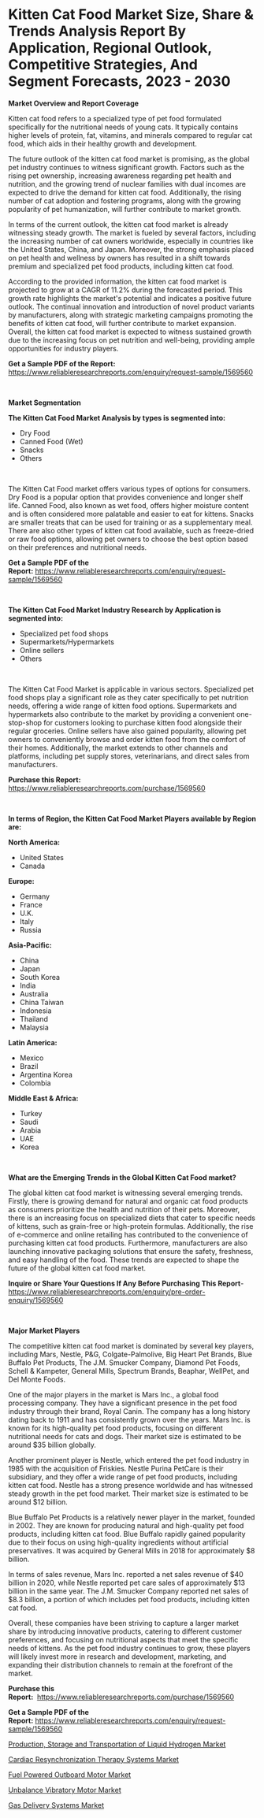<p><h1>Kitten Cat Food Market Size, Share & Trends Analysis Report By Application, Regional Outlook, Competitive Strategies, And Segment Forecasts, 2023 - 2030</h1></p><p><strong>Market Overview and Report Coverage</strong></p>
<p><p>Kitten cat food refers to a specialized type of pet food formulated specifically for the nutritional needs of young cats. It typically contains higher levels of protein, fat, vitamins, and minerals compared to regular cat food, which aids in their healthy growth and development.</p><p>The future outlook of the kitten cat food market is promising, as the global pet industry continues to witness significant growth. Factors such as the rising pet ownership, increasing awareness regarding pet health and nutrition, and the growing trend of nuclear families with dual incomes are expected to drive the demand for kitten cat food. Additionally, the rising number of cat adoption and fostering programs, along with the growing popularity of pet humanization, will further contribute to market growth.</p><p>In terms of the current outlook, the kitten cat food market is already witnessing steady growth. The market is fueled by several factors, including the increasing number of cat owners worldwide, especially in countries like the United States, China, and Japan. Moreover, the strong emphasis placed on pet health and wellness by owners has resulted in a shift towards premium and specialized pet food products, including kitten cat food.</p><p>According to the provided information, the kitten cat food market is projected to grow at a CAGR of 11.2% during the forecasted period. This growth rate highlights the market's potential and indicates a positive future outlook. The continual innovation and introduction of novel product variants by manufacturers, along with strategic marketing campaigns promoting the benefits of kitten cat food, will further contribute to market expansion. Overall, the kitten cat food market is expected to witness sustained growth due to the increasing focus on pet nutrition and well-being, providing ample opportunities for industry players.</p></p>
<p><strong>Get a Sample PDF of the Report:</strong> <a href="https://www.reliableresearchreports.com/enquiry/request-sample/1569560">https://www.reliableresearchreports.com/enquiry/request-sample/1569560</a></p>
<p>&nbsp;</p>
<p><strong>Market Segmentation</strong></p>
<p><strong>The Kitten Cat Food Market Analysis by types is segmented into:</strong></p>
<p><ul><li>Dry Food</li><li>Canned Food (Wet)</li><li>Snacks</li><li>Others</li></ul></p>
<p>&nbsp;</p>
<p><p>The Kitten Cat Food market offers various types of options for consumers. Dry Food is a popular option that provides convenience and longer shelf life. Canned Food, also known as wet food, offers higher moisture content and is often considered more palatable and easier to eat for kittens. Snacks are smaller treats that can be used for training or as a supplementary meal. There are also other types of kitten cat food available, such as freeze-dried or raw food options, allowing pet owners to choose the best option based on their preferences and nutritional needs.</p></p>
<p><strong>Get a Sample PDF of the Report:</strong>&nbsp;<a href="https://www.reliableresearchreports.com/enquiry/request-sample/1569560">https://www.reliableresearchreports.com/enquiry/request-sample/1569560</a></p>
<p>&nbsp;</p>
<p><strong>The Kitten Cat Food Market Industry Research by Application is segmented into:</strong></p>
<p><ul><li>Specialized pet food shops</li><li>Supermarkets/Hypermarkets</li><li>Online sellers</li><li>Others</li></ul></p>
<p>&nbsp;</p>
<p><p>The Kitten Cat Food Market is applicable in various sectors. Specialized pet food shops play a significant role as they cater specifically to pet nutrition needs, offering a wide range of kitten food options. Supermarkets and hypermarkets also contribute to the market by providing a convenient one-stop-shop for customers looking to purchase kitten food alongside their regular groceries. Online sellers have also gained popularity, allowing pet owners to conveniently browse and order kitten food from the comfort of their homes. Additionally, the market extends to other channels and platforms, including pet supply stores, veterinarians, and direct sales from manufacturers.</p></p>
<p><strong>Purchase this Report:</strong>&nbsp; <a href="https://www.reliableresearchreports.com/purchase/1569560">https://www.reliableresearchreports.com/purchase/1569560</a></p>
<p>&nbsp;</p>
<p><strong>In terms of Region, the Kitten Cat Food Market Players available by Region are:</strong></p>
<p>
    <p> <strong> North America: </strong>
        <ul>
            <li>United States</li>
            <li>Canada</li>
        </ul>
        </p> 
    <p> <strong> Europe: </strong>
        <ul>
            <li>Germany</li>
            <li>France</li>
            <li>U.K.</li>
            <li>Italy</li>
            <li>Russia</li>
        </ul>
        </p> 
    <p> <strong> Asia-Pacific: </strong>
        <ul>
            <li>China</li>
            <li>Japan</li>
            <li>South Korea</li>
            <li>India</li>
            <li>Australia</li>
            <li>China Taiwan</li>
            <li>Indonesia</li>
            <li>Thailand</li>
            <li>Malaysia</li>
        </ul>
        </p> 
    <p> <strong> Latin America: </strong>
        <ul>
            <li>Mexico</li>
            <li>Brazil</li>
            <li>Argentina Korea</li>
            <li>Colombia</li>
        </ul>
        </p> 
    <p> <strong> Middle East & Africa: </strong>
        <ul>
            <li>Turkey</li>
            <li>Saudi</li>
            <li>Arabia</li>
            <li>UAE</li>
            <li>Korea</li>
        </ul>
    </p>
    </p>
<p>&nbsp;</p>
<p><strong>What are the Emerging Trends in the Global Kitten Cat Food market?</strong></p>
<p><p>The global kitten cat food market is witnessing several emerging trends. Firstly, there is growing demand for natural and organic cat food products as consumers prioritize the health and nutrition of their pets. Moreover, there is an increasing focus on specialized diets that cater to specific needs of kittens, such as grain-free or high-protein formulas. Additionally, the rise of e-commerce and online retailing has contributed to the convenience of purchasing kitten cat food products. Furthermore, manufacturers are also launching innovative packaging solutions that ensure the safety, freshness, and easy handling of the food. These trends are expected to shape the future of the global kitten cat food market.</p></p>
<p><strong>Inquire or Share Your Questions If Any Before Purchasing This Report</strong>- <a href="https://www.reliableresearchreports.com/enquiry/pre-order-enquiry/1569560">https://www.reliableresearchreports.com/enquiry/pre-order-enquiry/1569560</a></p>
<p>&nbsp;</p>
<p><strong>Major Market Players</strong></p>
<p><p>The competitive kitten cat food market is dominated by several key players, including Mars, Nestle, P&G, Colgate-Palmolive, Big Heart Pet Brands, Blue Buffalo Pet Products, The J.M. Smucker Company, Diamond Pet Foods, Schell & Kampeter, General Mills, Spectrum Brands, Beaphar, WellPet, and Del Monte Foods. </p><p>One of the major players in the market is Mars Inc., a global food processing company. They have a significant presence in the pet food industry through their brand, Royal Canin. The company has a long history dating back to 1911 and has consistently grown over the years. Mars Inc. is known for its high-quality pet food products, focusing on different nutritional needs for cats and dogs. Their market size is estimated to be around $35 billion globally.</p><p>Another prominent player is Nestle, which entered the pet food industry in 1985 with the acquisition of Friskies. Nestle Purina PetCare is their subsidiary, and they offer a wide range of pet food products, including kitten cat food. Nestle has a strong presence worldwide and has witnessed steady growth in the pet food market. Their market size is estimated to be around $12 billion.</p><p>Blue Buffalo Pet Products is a relatively newer player in the market, founded in 2002. They are known for producing natural and high-quality pet food products, including kitten cat food. Blue Buffalo rapidly gained popularity due to their focus on using high-quality ingredients without artificial preservatives. It was acquired by General Mills in 2018 for approximately $8 billion.</p><p>In terms of sales revenue, Mars Inc. reported a net sales revenue of $40 billion in 2020, while Nestle reported pet care sales of approximately $13 billion in the same year. The J.M. Smucker Company reported net sales of $8.3 billion, a portion of which includes pet food products, including kitten cat food.</p><p>Overall, these companies have been striving to capture a larger market share by introducing innovative products, catering to different customer preferences, and focusing on nutritional aspects that meet the specific needs of kittens. As the pet food industry continues to grow, these players will likely invest more in research and development, marketing, and expanding their distribution channels to remain at the forefront of the market.</p></p>
<p><strong>Purchase this Report:</strong>&nbsp;&nbsp;<a href="https://www.reliableresearchreports.com/purchase/1569560">https://www.reliableresearchreports.com/purchase/1569560</a></p>
<p></p>
<p><strong>Get a Sample PDF of the Report:</strong>&nbsp;<a href="https://www.reliableresearchreports.com/enquiry/request-sample/1569560">https://www.reliableresearchreports.com/enquiry/request-sample/1569560</a></p>
<p><p><a href="https://www.linkedin.com/pulse/production-storage-transportation-liquid-hydrogen-market-insights/">Production, Storage and Transportation of Liquid Hydrogen Market</a></p><p><a href="https://medium.com/@walterkutch/cardiac-resynchronization-therapy-systems-market-insights-into-market-cagr-market-trends-and-fdc142df9e40">Cardiac Resynchronization Therapy Systems Market</a></p><p><a href="https://www.linkedin.com/pulse/fuel-powered-outboard-motor-market-size-share-global-analysis/">Fuel Powered Outboard Motor Market</a></p><p><a href="https://github.com/rahu1505/Market-Research-Report-List-1/blob/main/unbalance-vibratory-motor-market.md">Unbalance Vibratory Motor Market</a></p><p><a href="https://github.com/rahu1502/Market-Research-Report-List-1/blob/main/gas-delivery-systems-market.md">Gas Delivery Systems Market</a></p></p>